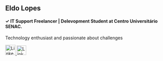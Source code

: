 <article>
  <h2>Eldo Lopes</h2>  
  <h4>✓ IT Support Freelancer | Delevopment Student at Centro Universitário SENAC.</h4>
  <div>    
    <p>Technology enthusiast and passionate about challenges</p>
    <p> <a href="https://www.linkedin.com/in/eldo-lopes/" rel="nofollow"><img src="https://content.linkedin.com/content/dam/me/business/en-us/amp/brand-site/v2/bg/LI-Bug.svg.original.svg" alt="LinkedIn" width=32 height=32 >
    <a href="https://api.whatsapp.com/send?phone=5527997886095" rel="nofollow"><img src="https://upload.wikimedia.org/wikipedia/commons/thumb/1/19/WhatsApp_logo-color-vertical.svg/1200px-WhatsApp_logo-color-vertical.svg.png" alt="LinkedIn" width=30 height=30 >
  </div>
</article>
